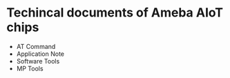 # Techincal documents of Ameba AIoT chips
- AT Command
- Application Note
- Software Tools
- MP Tools


